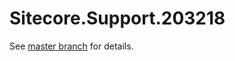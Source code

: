 # Sitecore.Support.203218

See [master branch](https://github.com/sitecoresupport/Sitecore.Support.203218) for details.